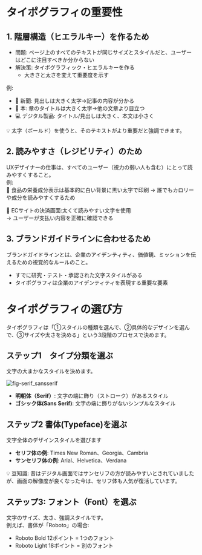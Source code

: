 # タイポグラフィの重要性
## 1. 階層構造（ヒエラルキー）を作るため
- 問題: ページ上のすべてのテキストが同じサイズとスタイルだと、ユーザーはどこに注目すべきか分からない
- 解決策: タイポグラフィック・ヒエラルキーを作る
   - 大きさと太さを変えて重要度を示す

例:
- 📰 新聞: 見出しは大きく太字→記事の内容が分かる
- 📖 本: 章のタイトルは大きく太字→他の文章より目立つ
- 💻 デジタル製品: タイトル/見出しは大きく、本文は小さく

💡 太字（ボールド）を使うと、そのテキストがより重要だと強調できます。

## 2. 読みやすさ（レジビリティ）のため
UXデザイナーの仕事は、すべてのユーザー（視力の弱い人も含む）にとって読みやすくすること。  
例:  
🏪 食品の栄養成分表示は基本的に白い背景に黒い太字で印刷
-> 誰でもカロリーや成分を読みやすくするため  

  
🛒 ECサイトの決済画面:太くて読みやすい文字を使用  
-> ユーザーが支払い内容を正確に確認できる

## 3. ブランドガイドラインに合わせるため
ブランドガイドラインとは、企業のアイデンティティ、価値観、ミッションを伝えるための視覚的なルールのこと。  

- すでに研究・テスト・承認された文字スタイルがある
- タイポグラフィは企業のアイデンティティを表現する重要な要素


# タイポグラフィの選び方
タイポグラフィは「①スタイルの種類を選んで、②具体的なデザインを選んで、③サイズや太さを決める」という3段階のプロセスで決めます。
## ステップ1　タイプ分類を選ぶ
文字の大まかなスタイルを決めます。

![fig-serif_sansserif](https://github.com/user-attachments/assets/e156ea0b-14fa-4bcf-a131-7ec568255c2c)

- **明朝体（Serif）**: 文字の端に飾り（ストローク）があるスタイル
- **ゴシック体(Sans Serif)**: 文字の端に飾りがないシンプルなスタイル

## ステップ2 書体(Typeface)を選ぶ
文字全体のデザインスタイルを選びます
- **セリフ体の例**: Times New Roman、Georgia、Cambria
- **サンセリフ体の例**: Arial、Helvetica、Verdana

💡 豆知識: 昔はデジタル画面ではサンセリフの方が読みやすいとされていましたが、画面の解像度が良くなった今は、セリフ体も人気が復活しています。

## ステップ3: フォント（Font）を選ぶ
文字のサイズ、太さ、強調スタイルです。  
例えば、書体が「Roboto」の場合:  

- Roboto Bold 12ポイント = 1つのフォント
- Roboto Light 18ポイント = 別のフォント

